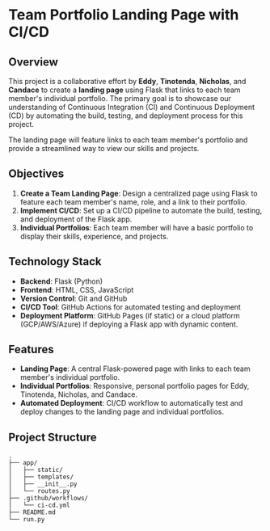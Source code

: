 # Team Portfolio Landing Page with CI/CD

## Overview

This project is a collaborative effort by **Eddy**, **Tinotenda**, **Nicholas**, and **Candace** to create a **landing page** using Flask that links to each team member's individual portfolio. The primary goal is to showcase our understanding of Continuous Integration (CI) and Continuous Deployment (CD) by automating the build, testing, and deployment process for this project.

The landing page will feature links to each team member's portfolio and provide a streamlined way to view our skills and projects.

## Objectives

1. **Create a Team Landing Page**: Design a centralized page using Flask to feature each team member's name, role, and a link to their portfolio.
2. **Implement CI/CD**: Set up a CI/CD pipeline to automate the build, testing, and deployment of the Flask app.
3. **Individual Portfolios**: Each team member will have a basic portfolio to display their skills, experience, and projects.

## Technology Stack

- **Backend**: Flask (Python)
- **Frontend**: HTML, CSS, JavaScript
- **Version Control**: Git and GitHub
- **CI/CD Tool**: GitHub Actions for automated testing and deployment
- **Deployment Platform**: GitHub Pages (if static) or a cloud platform (GCP/AWS/Azure) if deploying a Flask app with dynamic content.

## Features

- **Landing Page**: A central Flask-powered page with links to each team member's individual portfolio.
- **Individual Portfolios**: Responsive, personal portfolio pages for Eddy, Tinotenda, Nicholas, and Candace.
- **Automated Deployment**: CI/CD workflow to automatically test and deploy changes to the landing page and individual portfolios.

## Project Structure

```plaintext
.
├── app/
│   ├── static/
│   ├── templates/
│   ├── __init__.py
│   └── routes.py
├── .github/workflows/
│   └── ci-cd.yml
├── README.md
└── run.py
